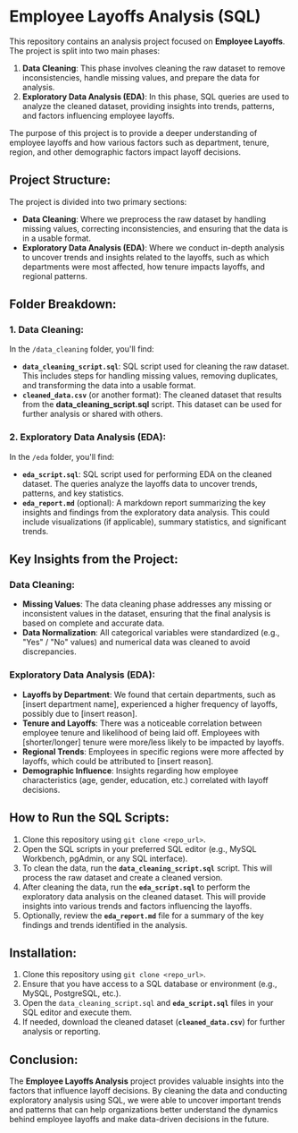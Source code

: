 # Employee Layoffs Analysis (SQL)

This repository contains an analysis project focused on **Employee Layoffs**. The project is split into two main phases:
1. **Data Cleaning**: This phase involves cleaning the raw dataset to remove inconsistencies, handle missing values, and prepare the data for analysis.
2. **Exploratory Data Analysis (EDA)**: In this phase, SQL queries are used to analyze the cleaned dataset, providing insights into trends, patterns, and factors influencing employee layoffs.

The purpose of this project is to provide a deeper understanding of employee layoffs and how various factors such as department, tenure, region, and other demographic factors impact layoff decisions.

## Project Structure:
The project is divided into two primary sections:
- **Data Cleaning**: Where we preprocess the raw dataset by handling missing values, correcting inconsistencies, and ensuring that the data is in a usable format.
- **Exploratory Data Analysis (EDA)**: Where we conduct in-depth analysis to uncover trends and insights related to the layoffs, such as which departments were most affected, how tenure impacts layoffs, and regional patterns.

## Folder Breakdown:
### 1. **Data Cleaning**:
In the `/data_cleaning` folder, you'll find:
- **`data_cleaning_script.sql`**: SQL script used for cleaning the raw dataset. This includes steps for handling missing values, removing duplicates, and transforming the data into a usable format.
- **`cleaned_data.csv`** (or another format): The cleaned dataset that results from the **data_cleaning_script.sql** script. This dataset can be used for further analysis or shared with others.

### 2. **Exploratory Data Analysis (EDA)**:
In the `/eda` folder, you'll find:
- **`eda_script.sql`**: SQL script used for performing EDA on the cleaned dataset. The queries analyze the layoffs data to uncover trends, patterns, and key statistics.
- **`eda_report.md`** (optional): A markdown report summarizing the key insights and findings from the exploratory data analysis. This could include visualizations (if applicable), summary statistics, and significant trends.

## Key Insights from the Project:
### Data Cleaning:
- **Missing Values**: The data cleaning phase addresses any missing or inconsistent values in the dataset, ensuring that the final analysis is based on complete and accurate data.
- **Data Normalization**: All categorical variables were standardized (e.g., "Yes" / "No" values) and numerical data was cleaned to avoid discrepancies.

### Exploratory Data Analysis (EDA):
- **Layoffs by Department**: We found that certain departments, such as [insert department name], experienced a higher frequency of layoffs, possibly due to [insert reason].
- **Tenure and Layoffs**: There was a noticeable correlation between employee tenure and likelihood of being laid off. Employees with [shorter/longer] tenure were more/less likely to be impacted by layoffs.
- **Regional Trends**: Employees in specific regions were more affected by layoffs, which could be attributed to [insert reason].
- **Demographic Influence**: Insights regarding how employee characteristics (age, gender, education, etc.) correlated with layoff decisions.

## How to Run the SQL Scripts:
1. Clone this repository using `git clone <repo_url>`.
2. Open the SQL scripts in your preferred SQL editor (e.g., MySQL Workbench, pgAdmin, or any SQL interface).
3. To clean the data, run the **`data_cleaning_script.sql`** script. This will process the raw dataset and create a cleaned version.
4. After cleaning the data, run the **`eda_script.sql`** to perform the exploratory data analysis on the cleaned dataset. This will provide insights into various trends and factors influencing the layoffs.
5. Optionally, review the **`eda_report.md`** file for a summary of the key findings and trends identified in the analysis.

## Installation:
1. Clone this repository using `git clone <repo_url>`.
2. Ensure that you have access to a SQL database or environment (e.g., MySQL, PostgreSQL, etc.).
3. Open the `data_cleaning_script.sql` and **`eda_script.sql`** files in your SQL editor and execute them.
4. If needed, download the cleaned dataset (**`cleaned_data.csv`**) for further analysis or reporting.

## Conclusion:
The **Employee Layoffs Analysis** project provides valuable insights into the factors that influence layoff decisions. By cleaning the data and conducting exploratory analysis using SQL, we were able to uncover important trends and patterns that can help organizations better understand the dynamics behind employee layoffs and make data-driven decisions in the future.
